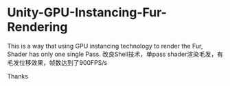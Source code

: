 # Unity-GPU-Instancing-Fur-Rendering
This is a way that using GPU instancing technology to render the Fur, Shader has only one single Pass.
改良Shell技术，单pass shader渲染毛发，有毛发位移效果，帧数达到了900FPS/s

Thanks
